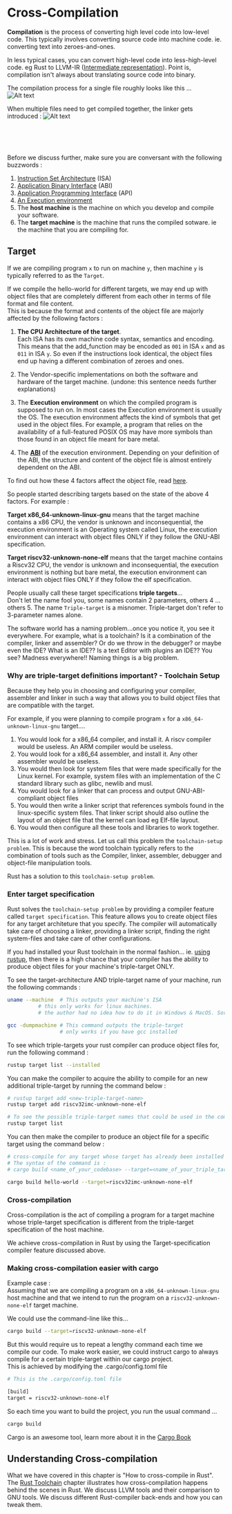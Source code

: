 # Cross-Compilation

**Compilation** is the process of converting high level code into low-level code. This typically involves converting source code into machine code. ie. converting text into zeroes-and-ones.  

In less typical cases, you can convert high-level code into less-high-level code. eg Rust to LLVM-IR ([Intermediate representation](https://en.wikipedia.org/wiki/Intermediate_representation)). Point is, compilation isn't always about translating source code into binary.   

The compilation process for a single file roughly looks like this ...  
![Alt text](img/compilation.png)


When multiple files need to get compiled together, the linker gets introduced : 
![Alt text](img/compilation_with_linking.png)  


<br><br><br>


Before we discuss further, make sure you are conversant with the following buzzwords :  
1. [Instruction Set Architecture](../../misc/isa.md) (ISA)
2. [Application Binary Interface](../../misc/abi.md) (ABI)
3. [Application Programming Interface](../../misc/API.md) (API)
4. [An Execution environment](../../misc/execution_environment.md)  
5. The **host machine** is the machine on which you develop and compile your software.  
6. The **target machine** is the machine that runs the compiled sotware. ie the machine that you are compiling for.  



## Target 

If we are compiling program `x` to run on machine `y`, then machine `y` is typically referred to as the `Target`.  

If we compile the hello-world for different targets, we may end up with object files that are completely different from each other in terms of file format and file content.  
This is because the format and contents of the object file are majorly affected by the following factors : 
1. **The CPU Architecture of the target**.  
Each ISA has its own machine code syntax, semantics and encoding. This means that the add_function may be encoded as `001` in ISA `x` and as `011` in ISA `y`. So even if the instructions look identical, the object files end up having a different combination of zeroes and ones.

2. The Vendor-specific implementations on both the software and hardware of the target machine. (undone: this sentence needs further explanations)

3. The **Execution environment** on which the compiled program is supposed to run on. In most cases the Execution environment is usually the OS. The execution environment affects the kind of symbols that get used in the object files. For example, a program that relies on the availability of a full-featured POSIX OS may have more symbols than those found in an object file meant for bare metal.  

4. The [**ABI**](../../misc/abi.md) of the execution environment. Depending on your definition of the ABI, the structure and content of the object file is almost entirely dependent on the ABI. 


To find out how these 4 factors affect the object file, read [here](../../misc/target_factors.md).


So people started describing targets based on the state of the above 4 factors. For example :  

**Target x86_64-unknown-linux-gnu** means that the target machine contains a x86 CPU, the vendor is unknown and inconsequential, the execution environment is an Operating system called Linux, the execution environment can interact with object files ONLY if they follow the GNU-ABI specification.  

**Target riscv32-unknown-none-elf** means that the target machine contains a Riscv32 CPU, the vendor is unknown and inconsequential, the execution environment is nothing but bare metal, the execution environment can interact with object files ONLY if they follow the elf specification.  


People usually call these target specifications **triple targets**...  
Don't let the name fool you, some names contain 2 parameters, others 4 ... others 5. The name `Triple-target` is a misnomer. Triple-target don't refer to 3-parameter names alone.  

The software world has a naming problem...once you notice it, you see it everywhere. For example, what is a toolchain? Is it a combination of the compiler, linker and assembler? Or do we throw in the debugger? or maybe even the IDE? What is an IDE?? Is a text Editor with plugins an IDE?? You see? Madness everywhere!! Naming things is a big problem. 


### Why are triple-target definitions important? - Toolchain Setup
Because they help you in choosing and configuring your compiler, assembler and linker in such a way that allows you to build object files that are compatible with the target.  

For example, if you were planning to compile program `x` for a `x86_64-unknown-linux-gnu` target....
1. You would look for a x86_64 compiler, and install it. A riscv compiler would be useless. An ARM compiler would be useless.   
2. You would look for a x86_64 assembler, and install it. Any other assembler would be useless.  
3. You would then look for system files that were made specifically for the Linux kernel. For example, system files with an implementation of the C standard library such as glibc, newlib and musl. 
4. You would look for a linker that can process and output GNU-ABI-compliant object files
5. You would then write a linker script that references symbols found in the linux-specific system files. That linker script should also outline the layout of an object file that the kernel can load eg Elf-file layout.  
6. You would then configure all these tools and libraries to work together.  

This is a lot of work and stress. Let us call this problem the `toolchain-setup problem`. This is because the word toolchain typically refers to the combination of tools such as the Compiler, linker, assembler, debugger and object-file manipulation tools.  

Rust has a solution to this `toolchain-setup problem`.  


### Enter target specification  

Rust solves the `toolchain-setup problem` by providing a compiler feature called `target specification`. This feature allows you to create object files for any target architeture that you specify. The compiler will automatically take care of choosing a linker, providing a linker script, finding the right system-files and take care of other configurations.  

If you had installed your Rust toolchain in the normal fashion... ie. [using rustup](https://www.rust-lang.org/tools/install), then there is a high chance that your compiler has the ability to produce object files for your machine's triple-target ONLY.  

To see the target-architecture AND triple-target name of your machine, run the following commands :  
```bash
uname --machine  # This outputs your machine's ISA
          # this only works for linux machines. 
          # the author had no idea how to do it in Windows & MacOS. Sorry.

gcc -dumpmachine # This command outputs the triple-target
                 # only works if you have gcc installed
``` 

To see which triple-targets your rust compiler can produce object files for, run the following command :  
```bash
rustup target list --installed   
```


You can make the compiler to acquire the ability to compile for an new additional triple-target by running the command below : 
```bash
# rustup target add <new-triple-target-name>
rustup target add riscv32imc-unknown-none-elf 

# To see the possible triple-target names that could be used in the command above, run this command
rustup target list
```

You can then make the compiler to produce an object file for a specific target using the command below :  
```bash
# cross-compile for any target whose target has already been installed
# The syntax of the command is : 
# cargo build <name_of_your_codebase> --target=<name_of_your_triple_target>

cargo build hello-world --target=riscv32imc-unknown-none-elf  
```  

### Cross-compilation  

Cross-compilation is the act of compiling a program for a target machine whose triple-target specification is different from the triple-target specification of the host machine.   

We achieve cross-compilation in Rust by using the Target-specification compiler feature discussed above.  


### Making cross-compilation easier with cargo  

Example case :  
Assuming that we are compiling a program on a `x86_64-unknown-linux-gnu` host machine and that we intend to run the program on a `riscv32-unknown-none-elf` target machine.  

We could use the command-line like this... 
```bash
cargo build --target=riscv32-unknown-none-elf  
```  
But this would require us to repeat a lengthy command each time we compile our code. To make work easier, we could instruct cargo to always compile for a certain triple-target within our cargo project.  
This is achieved by modifying the .cargo/config.toml file

```bash
# This is the .cargo/config.toml file

[build]
target = riscv32-unknown-none-elf
```  

So each time you want to build the project, you run the usual command ...
```bash
cargo build
```  

Cargo is an awesome tool, learn more about it in the [Cargo Book][cargo-official-book]


## Understanding Cross-compilation
What we have covered in this chapter is "How to cross-compile in Rust".  
The [Rust Toolchain][rust-toolchain-chapter] chapter illustrates how cross-compilation happens behind the scenes in Rust. We discuss LLVM tools and their comparison to GNU tools. We discuss different Rust-compiler back-ends and how you can tweak them.  



[cargo-official-book]: https://doc.rust-lang.org/cargo/
[rust-toolchain-chapter]: ../the_rust_toolchain.md





